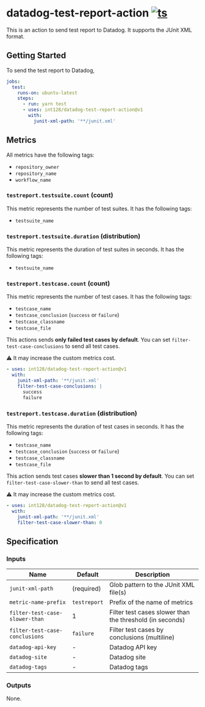 # datadog-test-report-action [![ts](https://github.com/int128/datadog-test-report-action/actions/workflows/ts.yaml/badge.svg)](https://github.com/int128/datadog-test-report-action/actions/workflows/ts.yaml)

This is an action to send test report to Datadog.
It supports the JUnit XML format.

## Getting Started

To send the test report to Datadog,

```yaml
jobs:
  test:
    runs-on: ubuntu-latest
    steps:
      - run: yarn test
      - uses: int128/datadog-test-report-action@v1
        with:
          junit-xml-path: '**/junit.xml'
```

## Metrics

All metrics have the following tags:

- `repository_owner`
- `repository_name`
- `workflow_name`

### `testreport.testsuite.count` (count)

This metric represents the number of test suites.
It has the following tags:

- `testsuite_name`

### `testreport.testsuite.duration` (distribution)

This metric represents the duration of test suites in seconds.
It has the following tags:

- `testsuite_name`

### `testreport.testcase.count` (count)

This metric represents the number of test cases.
It has the following tags:

- `testcase_name`
- `testcase_conclusion` (`success` or `failure`)
- `testcase_classname`
- `testcase_file`

This actions sends **only failed test cases by default**.
You can set `filter-test-case-conclusions` to send all test cases.

:warning: It may increase the custom metrics cost.

```yaml
- uses: int128/datadog-test-report-action@v1
  with:
    junit-xml-path: '**/junit.xml'
    filter-test-case-conclusions: |
      success
      failure
```

### `testreport.testcase.duration` (distribution)

This metric represents the duration of test cases in seconds.
It has the following tags:

- `testcase_name`
- `testcase_conclusion` (`success` or `failure`)
- `testcase_classname`
- `testcase_file`

This action sends test cases **slower than 1 second by default**.
You can set `filter-test-case-slower-than` to send all test cases.

:warning: It may increase the custom metrics cost.

```yaml
- uses: int128/datadog-test-report-action@v1
  with:
    junit-xml-path: '**/junit.xml'
    filter-test-case-slower-than: 0
```

## Specification

### Inputs

| Name                           | Default      | Description                                              |
| ------------------------------ | ------------ | -------------------------------------------------------- |
| `junit-xml-path`               | (required)   | Glob pattern to the JUnit XML file(s)                    |
| `metric-name-prefix`           | `testreport` | Prefix of the name of metrics                            |
| `filter-test-case-slower-than` | 1            | Filter test cases slower than the threshold (in seconds) |
| `filter-test-case-conclusions` | `failure`    | Filter test cases by conclusions (multiline)             |
| `datadog-api-key`              | -            | Datadog API key                                          |
| `datadog-site`                 | -            | Datadog site                                             |
| `datadog-tags`                 | -            | Datadog tags                                             |

### Outputs

None.
